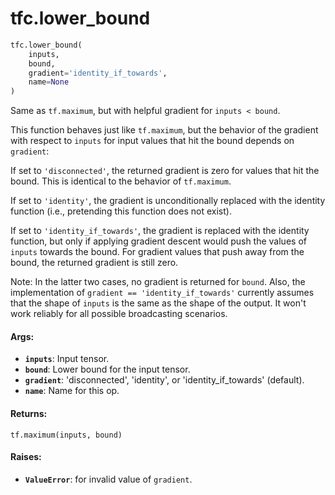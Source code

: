 <div itemscope itemtype="http://developers.google.com/ReferenceObject">
<meta itemprop="name" content="tfc.lower_bound" />
</div>

# tfc.lower_bound

``` python
tfc.lower_bound(
    inputs,
    bound,
    gradient='identity_if_towards',
    name=None
)
```

Same as `tf.maximum`, but with helpful gradient for `inputs < bound`.

This function behaves just like `tf.maximum`, but the behavior of the gradient
with respect to `inputs` for input values that hit the bound depends on
`gradient`:

If set to `'disconnected'`, the returned gradient is zero for values that hit
the bound. This is identical to the behavior of `tf.maximum`.

If set to `'identity'`, the gradient is unconditionally replaced with the
identity function (i.e., pretending this function does not exist).

If set to `'identity_if_towards'`, the gradient is replaced with the identity
function, but only if applying gradient descent would push the values of
`inputs` towards the bound. For gradient values that push away from the bound,
the returned gradient is still zero.

Note: In the latter two cases, no gradient is returned for `bound`.
Also, the implementation of `gradient == 'identity_if_towards'` currently
assumes that the shape of `inputs` is the same as the shape of the output. It
won't work reliably for all possible broadcasting scenarios.

#### Args:

* <b>`inputs`</b>: Input tensor.
* <b>`bound`</b>: Lower bound for the input tensor.
* <b>`gradient`</b>: 'disconnected', 'identity', or 'identity_if_towards' (default).
* <b>`name`</b>: Name for this op.


#### Returns:

`tf.maximum(inputs, bound)`


#### Raises:

* <b>`ValueError`</b>: for invalid value of `gradient`.